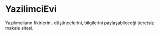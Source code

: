 # YazilimciEvi
Yazılımcıların fikirlerini, düşüncelerini, bilgilerini paylaşabileceği ücretsiz makale sitesi.
